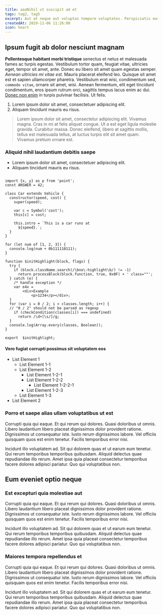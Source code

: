 ```yaml
---
title: aaaNihil ut suscipit ad et
tags: tag2, tag5
excerpt: Aut at neque aut voluptas tempore voluptates. Perspiciatis eos ullam sint non distinctio vel ut voluptatem dolor. Et et dolores deserunt consequatur ad. Quod dolorem consequatur sapiente explicabo. Magnam corrupti rem possimus et amet.
createdAt: 2019-11-06 11:26:00
icon: heart
---
```


## Ipsum fugit ab dolor nesciunt magnam

**Pellentesque habitant morbi tristique** senectus et netus et malesuada fames ac turpis egestas. Vestibulum tortor quam, feugiat vitae, ultricies eget, tempor sit amet, ante. Donec eu libero sit amet quam egestas semper. _Aenean ultricies mi vitae est._ Mauris placerat eleifend leo. Quisque sit amet est et sapien ullamcorper pharetra. Vestibulum erat wisi, condimentum sed, `commodo vitae`, ornare sit amet, wisi. Aenean fermentum, elit eget tincidunt condimentum, eros ipsum rutrum orci, sagittis tempus lacus enim ac dui. [Donec non enim](#) in turpis pulvinar facilisis. Ut felis.

1.  Lorem ipsum dolor sit amet, consectetuer adipiscing elit.
2.  Aliquam tincidunt mauris eu risus.

> Lorem ipsum dolor sit amet, consectetur adipiscing elit. Vivamus magna. Cras in mi at felis aliquet congue. Ut a est eget ligula molestie gravida. Curabitur massa. Donec eleifend, libero at sagittis mollis, tellus est malesuada tellus, at luctus turpis elit sit amet quam. Vivamus pretium ornare est.

### Aliquid nihil laudantium debitis saepe

*   Lorem ipsum dolor sit amet, consectetuer adipiscing elit.
*   Aliquam tincidunt mauris eu risus.

```js{3,4,15-25}

import {x, y} as p from 'point';
const ANSWER = 42;

class Car extends Vehicle {
  constructor(speed, cost) {
    super(speed);

    var c = Symbol('cost');
    this[c] = cost;

    this.intro = `This is a car runs at
      ${speed}.`;
  }
}

for (let num of [1, 2, 3]) {
  console.log(num + 0b111110111);
}

function $initHighlight(block, flags) {
  try {
    if (block.className.search(/\bno\-highlight\b/) != -1)
      return processBlock(block.function, true, 0x0F) + ' class=""';
  } catch (e) {
    /* handle exception */
    var e4x =
        <div>Example
            <p>1234</p></div>;
  }
  for (var i = 0 / 2; i < classes.length; i++) {
  // "0 / 2" should not be parsed as regexp
    if (checkCondition(classes[i]) === undefined)
      return /\d+[\s/]/g;
  }
  console.log(Array.every(classes, Boolean));
}

export  $initHighlight;
```

#### Vero fugiat corrupti possimus sit voluptatem eos

* List Element 1
  * List Element 1-1
  * List Element 1-2
    * List Element 1-2-1
    * List Element 1-2-2
      * List Element 1-2-2-1
    * List Element 1-2-3
  * List Element 1-3
* List Element 2

### Porro et saepe alias ullam voluptatibus ut est

Corrupti quia qui eaque. Et qui rerum qui dolores. Quasi doloribus ut omnis. Libero laudantium libero placeat dignissimos dolor provident ratione. 
Dignissimos ut consequatur iste. Iusto rerum dignissimos labore. Vel officiis quisquam quos est enim tenetur. Facilis temporibus error nisi. 

Incidunt illo voluptatem ad. Sit qui dolorem quas et ut earum eum tenetur. Qui rerum temporibus temporibus quibusdam. Aliquid delectus quae repudiandae illo rerum. Amet ipsa quia placeat consectetur temporibus facere dolores adipisci pariatur. Quo qui voluptatibus non.

## Eum eveniet optio neque

### Est excepturi quia molestiae aut

Corrupti quia qui eaque. Et qui rerum qui dolores. Quasi doloribus ut omnis. Libero laudantium libero placeat dignissimos dolor provident ratione. 
Dignissimos ut consequatur iste. Iusto rerum dignissimos labore. Vel officiis quisquam quos est enim tenetur. Facilis temporibus error nisi. 

Incidunt illo voluptatem ad. Sit qui dolorem quas et ut earum eum tenetur. Qui rerum temporibus temporibus quibusdam. Aliquid delectus quae repudiandae illo rerum. Amet ipsa quia placeat consectetur temporibus facere dolores adipisci pariatur. Quo qui voluptatibus non.

### Maiores tempora repellendus et

Corrupti quia qui eaque. Et qui rerum qui dolores. Quasi doloribus ut omnis. Libero laudantium libero placeat dignissimos dolor provident ratione. 
Dignissimos ut consequatur iste. Iusto rerum dignissimos labore. Vel officiis quisquam quos est enim tenetur. Facilis temporibus error nisi. 

Incidunt illo voluptatem ad. Sit qui dolorem quas et ut earum eum tenetur. Qui rerum temporibus temporibus quibusdam. Aliquid delectus quae repudiandae illo rerum. Amet ipsa quia placeat consectetur temporibus facere dolores adipisci pariatur. Quo qui voluptatibus non.